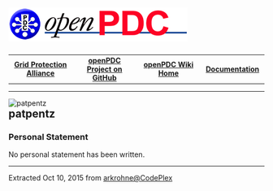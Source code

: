<HTML>
<html xmlns="http://www.w3.org/1999/xhtml" xml:lang="en" lang="en" class="">
<head>
<meta http-equiv="Content-Type" content="text/html; charset=utf-8" />
<title>Contributor - patpentz</title>
<meta content="patpentz" property="profile:username" />
</head>
<body>
<!--HtmlToGmd.Body-->
<h1>
<a href="https://github.com/GridProtectionAlliance/openPDC/tree/master/Source/Documentation/wiki/openPDC_Home.md"><img src="https://github.com/GridProtectionAlliance/openPDC/blob/master/Source/Documentation/wiki/openPDC_Logo.png" alt="The Open Source Phasor Data Concentrator" /></a></h1>
<div id="NavigationMenu">
<table style="width: 100%; border-collapse: collapse; border: 0px solid gray;">
<tr>
<td style="width: 25%; text-align:center;"><b><a href="http://www.gridprotectionalliance.org">Grid Protection Alliance</a></b></td>
<td style="width: 25%; text-align:center;"><b><a href="https://github.com/GridProtectionAlliance/openPDC">openPDC Project on GitHub</a></b></td>
<td style="width: 25%; text-align:center;"><b><a href="https://github.com/GridProtectionAlliance/openPDC/tree/master/Source/Documentation/wiki/openPDC_Home.md">openPDC Wiki Home</a></b></td>
<td style="width: 25%; text-align:center;"><b><a href="https://github.com/GridProtectionAlliance/openPDC/tree/master/Source/Documentation/wiki/openPDC_Documentation_Home.md">Documentation</a></b></td>
</tr>
</table>
</div>
<hr />
<!--/HtmlToGmd.Body-->
<img src="https://github.com/GridProtectionAlliance/openPDC/blob/master/Source/Documentation/wiki/Contributors/codeplex.png" alt="patpentz" /><br />
<h2 class="user_name" style="display: inline">patpentz</h2>
<h3>Personal Statement</h3>
<div class="WikiContent" id="WikiContentDiv">
No personal statement has been written.<br />
</div>
<div id="footer">
<hr />
Extracted Oct 10, 2015 from <a href="http://www.codeplex.com/site/users/view/patpentz">arkrohne@CodePlex</a>
</div>
</body>
</html>
</HTML>
